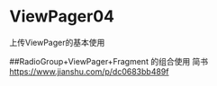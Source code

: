 # ViewPager04
上传ViewPager的基本使用

##RadioGroup+ViewPager+Fragment 的组合使用
简书 https://www.jianshu.com/p/dc0683bb489f
